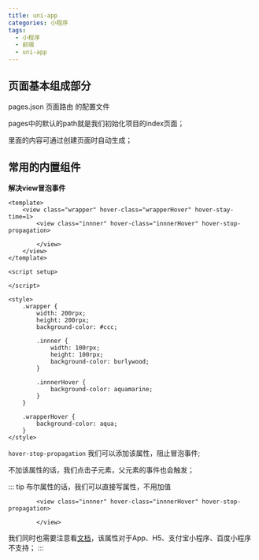 ```yaml
---
title: uni-app
categories: 小程序
tags:
  - 小程序
  - 前端
  - uni-app
---
```



## 页面基本组成部分

pages.json 页面路由 的配置文件

pages中的默认的path就是我们初始化项目的index页面；

里面的内容可通过创建页面时自动生成；


## 常用的内置组件

**解决view冒泡事件**

```vue
<template>
	<view class="wrapper" hover-class="wrapperHover" hover-stay-time=1>
		<view class="innner" hover-class="innnerHover" hover-stop-propagation>

		</view>
	</view>
</template>

<script setup>

</script>

<style>
	.wrapper {
		width: 200rpx;
		height: 200rpx;
		background-color: #ccc;

		.innner {
			width: 100rpx;
			height: 100rpx;
			background-color: burlywood;
		}

		.innnerHover {
			background-color: aquamarine;
		}
	}

	.wrapperHover {
		background-color: aqua;
	}
</style>
```

`hover-stop-propagation` 我们可以添加该属性，阻止冒泡事件;

不加该属性的话，我们点击子元素，父元素的事件也会触发；

::: tip 
布尔属性的话，我们可以直接写属性，不用加值
```vue
		<view class="innner" hover-class="innnerHover" hover-stop-propagation>

		</view>
```

我们同时也需要注意看[文档](https://uniapp.dcloud.net.cn/component/view.html)，该属性对于App、H5、支付宝小程序、百度小程序不支持；
:::





